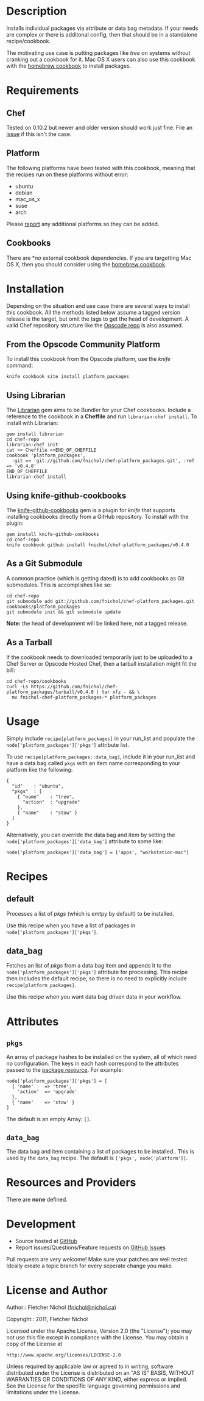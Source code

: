 # Description

Installs individual packages via attribute or data bag metadata. If your needs
are complex or there is additonal config, then that should be in a
standalone recipe/cookbook.

The motivating use case is putting packages like *tree* on systems without
cranking out a cookbook for it. Mac OS X users can also use this cookbook with
the [homebrew cookbook][homebrew_cb] to install packages.

# Requirements

## Chef

Tested on 0.10.2 but newer and older version should work just fine. File an
[issue][issues] if this isn't the case.

## Platform

The following platforms have been tested with this cookbook, meaning that the
recipes run on these platforms without error:

* ubuntu
* debian
* mac_os_x
* suse
* arch

Please [report][issues] any additional platforms so they can be added.

## Cookbooks

There are **no* external cookbook dependencies. If you are targetting Mac OS
X, then you should consider using the [homebrew cookbook][homebrew_cb].

# Installation

Depending on the situation and use case there are several ways to install
this cookbook. All the methods listed below assume a tagged version release
is the target, but omit the tags to get the head of development. A valid
Chef repository structure like the [Opscode repo][chef_repo] is also assumed.

## From the Opscode Community Platform

To install this cookbook from the Opscode platform, use the *knife* command:

    knife cookbook site install platform_packages

## Using Librarian

The [Librarian][librarian] gem aims to be Bundler for your Chef cookbooks.
Include a reference to the cookbook in a **Cheffile** and run
`librarian-chef install`. To install with Librarian:

    gem install librarian
    cd chef-repo
    librarian-chef init
    cat >> Cheffile <<END_OF_CHEFFILE
    cookbook 'platform_packages',
      :git => 'git://github.com/fnichol/chef-platform_packages.git', :ref => 'v0.4.0'
    END_OF_CHEFFILE
    librarian-chef install

## Using knife-github-cookbooks

The [knife-github-cookbooks][kgc] gem is a plugin for *knife* that supports
installing cookbooks directly from a GitHub repository. To install with the
plugin:

    gem install knife-github-cookbooks
    cd chef-repo
    knife cookbook github install fnichol/chef-platform_packages/v0.4.0

## As a Git Submodule

A common practice (which is getting dated) is to add cookbooks as Git
submodules. This is accomplishes like so:

    cd chef-repo
    git submodule add git://github.com/fnichol/chef-platform_packages.git cookbooks/platform_packages
    git submodule init && git submodule update

**Note:** the head of development will be linked here, not a tagged release.

## As a Tarball

If the cookbook needs to downloaded temporarily just to be uploaded to a Chef
Server or Opscode Hosted Chef, then a tarball installation might fit the bill:

    cd chef-repo/cookbooks
    curl -Ls https://github.com/fnichol/chef-platform_packages/tarball/v0.4.0 | tar xfz - && \
      mv fnichol-chef-platform_packages-* platform_packages

# Usage

Simply include `recipe[platform_packages]` in your run_list and populate the
`node['platform_packages']['pkgs']` attribute list.

To use `recipe[platform_packages::data_bag]`, include it in your run_list and
have a data bag called `pkgs` with an item name corresponding to your
platform like the following:

    {
      "id"    : "ubuntu",
      "pkgs"  : [
        { "name"    : "tree",
          "action"  : "upgrade"
        },
        { "name"    : "stow" }
      ]
    }

Alternatively, you can override the data bag and item by setting the
`node['platform_packages']['data_bag']` attribute to some like:

    node['platform_packages']['data_bag'] = ['apps', "workstation-mac"]

# Recipes

## default

Processes a list of *pkgs* (which is emtpy by default) to be installed.

Use this recipe when you have a list of packages in
`node['platform_packages']['pkgs']`.

## data_bag

Fetches an list of *pkgs* from a data bag item and appends it to the
`node['platform_packages']['pkgs']` attribute for processing. This recipe then
includes the default recipe, so there is no need to explicitly include
`recipe[platform_packages]`.

Use this recipe when you want data bag driven data in your workflow.

# Attributes

## `pkgs`

An array of package hashes to be installed on the system, all of which need
no configuration. The keys in each hash correspond to the attributes passed to
the [package resource][package]. For example:

    node['platform_packages']['pkgs'] = [
      { 'name'    => 'tree',
        'action'  => 'upgrade'
      },
      { 'name'    => 'stow' }
    ]

The default is an empty Array: `[]`.

## `data_bag`

The data bag and item containing a list of packages to be installed.. This is
used by the `data_bag` recipe. The default is `['pkgs', node['platform']]`.

# Resources and Providers

There are **none** defined.

# Development

* Source hosted at [GitHub][repo]
* Report issues/Questions/Feature requests on [GitHub Issues][issues]

Pull requests are very welcome! Make sure your patches are well tested.
Ideally create a topic branch for every seperate change you make.

# License and Author

Author:: Fletcher Nichol (<fnichol@nichol.ca>)

Copyright:: 2011, Fletcher Nichol

Licensed under the Apache License, Version 2.0 (the "License");
you may not use this file except in compliance with the License.
You may obtain a copy of the License at

    http://www.apache.org/licenses/LICENSE-2.0

Unless required by applicable law or agreed to in writing, software
distributed under the License is distributed on an "AS IS" BASIS,
WITHOUT WARRANTIES OR CONDITIONS OF ANY KIND, either express or implied.
See the License for the specific language governing permissions and
limitations under the License.

[chef_repo]:    https://github.com/opscode/chef-repo
[homebrew_cb]:  http://community.opscode.com/cookbooks/homebrew
[kgc]:          https://github.com/websterclay/knife-github-cookbooks#readme
[librarian]:    https://github.com/applicationsonline/librarian#readme
[package]:      http://wiki.opscode.com/display/chef/Resources#Resources-Package

[repo]:         https://github.com/fnichol/chef-platform_packages
[issues]:       https://github.com/fnichol/chef-platform_packages/issues
